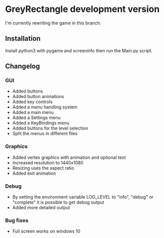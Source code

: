 # GreyRectangle development version
I'm currently rewriting the game in this branch.
## Installation
Install python3 with pygame and screeninfo then run the Main.py script.
## Changelog
### GUI
- Added buttons
- Added button animations
- Added key controls
- Added a menu handling system
- Added a main menu
- Added a Settings menu
- Added a KeyBindings menu
- Added buttons for the level selection
- Split the menus in different files
### Graphics
- Added vertex graphics with animation and optional text
- Increased resolution to 1440x1080
- Resizing uses the aspect ratio
- Added exit animation
### Debug
- By setting the environment variable LOG_LEVEL to "info", "debug" or "complete" it is possible to get debug output
- Added more detailed output
### Bug fixes
- Full screen works on windows 10
